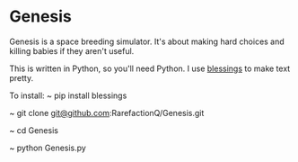 # Genesis

Genesis is a space breeding simulator. It's about making hard choices and killing babies if they aren't useful.

This is written in Python, so you'll need Python.
I use [blessings](https://pypi.python.org/pypi/blessings) to make text pretty.

To install:
~ pip install blessings

~ git clone git@github.com:RarefactionQ/Genesis.git

~ cd Genesis

~ python Genesis.py
